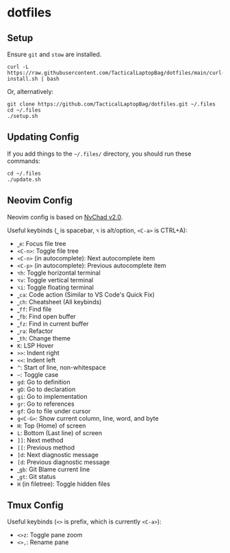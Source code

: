 # dotfiles

## Setup

Ensure `git` and `stow` are installed.

```commandline
curl -L https://raw.githubusercontent.com/TacticalLaptopBag/dotfiles/main/curl-install.sh | bash
```

Or, alternatively:
```commandline
git clone https://github.com/TacticalLaptopBag/dotfiles.git ~/.files
cd ~/.files
./setup.sh
```

## Updating Config
If you add things to the `~/.files/` directory, you should run these commands:

```commandline
cd ~/.files
./update.sh
```

## Neovim Config
Neovim config is based on [NvChad v2.0](https://github.com/NvChad/NvChad/tree/v2.0).

Useful keybinds (`⎵` is spacebar, `⌥` is alt/option, `<C-a>` is CTRL+A):
- `⎵e`: Focus file tree
- `<C-n>`: Toggle file tree
- `<C-n>` (in autocomplete): Next autocomplete item
- `<C-p>` (in autocomplete): Previous autocomplete item
- `⌥h`: Toggle horizontal terminal
- `⌥v`: Toggle vertical terminal
- `⌥i`: Toggle floating terminal
- `⎵ca`: Code action (Similar to VS Code's Quick Fix)
- `⎵ch`: Cheatsheet (All keybinds)
- `⎵ff`: Find file
- `⎵fb`: Find open buffer
- `⎵fz`: Find in current buffer
- `⎵ra`: Refactor
- `⎵th`: Change theme
- `K`: LSP Hover
- `>>`: Indent right
- `<<`: Indent left
- `^`: Start of line, non-whitespace
- `~`: Toggle case
- `gd`: Go to definition
- `gD`: Go to declaration
- `gi`: Go to implementation
- `gr`: Go to references
- `gf`: Go to file under cursor
- `g<C-G>`: Show current column, line, word, and byte
- `H`: Top (Home) of screen
- `L`: Bottom (Last line) of screen
- `]]`: Next method
- `[[`: Previous method
- `]d`: Next diagnostic message
- `[d`: Previous diagnostic message
- `⎵gb`: Git Blame current line
- `⎵gt`: Git status
- `H` (in filetree): Toggle hidden files

## Tmux Config

Useful keybinds (`<>` is prefix, which is currently `<C-a>`):
- `<>z`: Toggle pane zoom
- `<>,`: Rename pane

